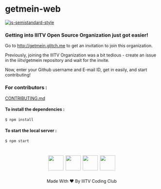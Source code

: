 # getmein-web

[![js-semistandard-style](https://img.shields.io/badge/code%20style-semistandard-brightgreen.svg?style=flat-square)](https://github.com/Flet/semistandard)

### Getting into IIITV Open Source Organization just got easier!

Go to http://getmein.glitch.me to get an invitation to join this organization.

Previously, joining the IIITV Organization was a bit tedious - create an issue in the iiitv/getmein repository and wait for the invite.

Now, enter your Github username and E-mail ID, get in easily, and start contributing!

### For contributors :

[CONTRIBUTING.md](https://github.com/iiitv/getmein-web/blob/master/CONTRIBUTING.md)

#### To install the dependencies :

```sh
$ npm install
```

#### To start the local server :

```sh
$ npm start
```

<h1 align="center">
<a href="https://www.facebook.com/iiitvcc/"><img width="50px" src="https://image.flaticon.com/icons/svg/124/124010.svg"></img></a> <a href="https://www.linkedin.com/company/iiitvcc/"><img width="50px" src="https://image.flaticon.com/icons/svg/124/124011.svg"></img></a> <a href="https://twitter.com/iiitvcc/"><img width="50px" src="https://image.flaticon.com/icons/svg/124/124021.svg"></img></a> <a href="mailto:codingclub@iiitvadodara.ac.in"><img width="50px" src="https://cdn2.iconfinder.com/data/icons/social-icons-color/512/gmail-512.png"></img></a>
</h1>
<p align="center">Made With ❤ By IIITV Coding Club</p>

